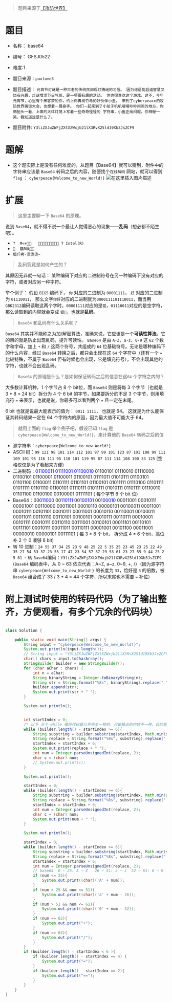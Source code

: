 

> 题目来源于[【攻防世界】]( https://adworld.xctf.org.cn/challenges/list)

# 题目
- 名称： base64
- 编号： GFSJ0522
- 难度:1
- 题目来源：`poxlove3`
- 题目描述：
	`元宵节灯谜是一种古老的传统民间观灯猜谜的习俗。 因为谜语能启迪智慧又饶有兴趣，灯谜增添节日气氛，是一项很有趣的活动。 你也很喜欢这个游戏，这不，今年元宵节，心里有个黑客梦的你，约上你青梅竹马的好伙伴小鱼， 来到了cyberpeace的攻防世界猜谜大会，也想着一展身手。
你们一起来到了小孩子叽叽喳喳吵吵闹闹的地方，你俩抬头一看，上面的大红灯笼上写着一些奇奇怪怪的 字符串，小鱼正纳闷呢，你神秘一笑，我知道这是什么了。`

- 题目附件:
	`Y3liZXJwZWFjZXtXZWxjb21lX3RvX25ld19Xb3JsZCF9`

# 题解
- 这个题实际上是没有任何难度的，从题目【Base64】就可以猜到，附件中的字符串应该是 `Base64` 转码之后的内容，随便找个`在线解码` 网站，就可以得到 `flag` ： `cyberpeace{Welcome_to_new_World!}`
	![在这里插入图片描述](https://img-blog.csdnimg.cn/e32042f7e13e4fe6a89bc1991d66bd34.png)

# 扩展
> 这里主要聊一下 `Base64` 的原理。

说到 `Base64`，就不得不说一个最让人觉得恶心的现象——**乱码**（想必都不陌生吧）。
- `?  M<+    7 Intel(R) `
- `   鸀R執    	`
- `锟斤拷·烫烫烫~`

> 乱码究竟是如何产生的？

其原因无非就一句话： 某种编码下对应的二进制符号在另一种编码下没有对应的字符，或者对应另一种字符。

举个例子： 假设 `BIG5` 编码下， `你` 对应的二进制为 `00001111`， `好` 对应的二进制为 `01110011`， 那么文字`你好`对应的二进制就为`0000111101110011`，而当用 `GBK2312`编码读取这两个字时，`00001111`对应的是`锟`，`01110011`对应的是空字符，那么读取到的内容就会变成 `锟`，也就是**乱码**。

> `Base64` 和乱码有什么关系呢？

`Base64` 其实并不能称之为加/解密算法，准确来说，它应该是一个**可读性算法**。它的目的就是防止出现乱码，提升可读性。
`Base64` 是由 `A-Z`、`a-z`、`0-9` 这 `62` 个数字和字母，加上 `+` 和 `/` 这两个符号，共组成的 `64` 位基础符号。无论是哪种编码下的什么内容，经过 `Base64` 转换之后，都只会出现在这 `64` 个字符中（还有一个 `=` 比较特殊，不属于 `Base64` 但有时候也会出现，它是填充符号），不会出现其他的字符，也就不会出现乱码。

> `Base64` 的原理是什么？是如何保证转码之后的信息在这`64` 个字符之内的？

大多数计算机种，1 个字节占 8 个 bit位，而 `Base64` 则是将每 3 个字节（也就是 3 * 8 = 24  bit）拆分为 4 个 6 bit 的字节，如果要拆分的不足 3 个字节，则用填充符 `=` 来表示，也就是说，你最多可以看到两个 `=` 且一定在末尾。

6 bit 也就是说最大能表示的值为： `0011 1111`， 也就是 64。 这就是为什么能保证其转码结果一定在 64 个字符内的原因，因为最大值不可能大于 64。

> 就用上面的 `flag` 举个例子吧，假设已知 `flag` 是 `cyberpeace{Welcome_to_new_World!}`，来计算他的 `Base64` 转码之后的值

- 源字符串：`cyberpeace{Welcome_to_new_World!}`
- ASCII 码：`99 121 98 101 114 112 101 97 99 101 123 87 101 108 99 111 109 101 95 116 111 95 110 101 119 95 87 111 114 108 100 33 125`	(空格仅仅是为了看起来方便)
- 二进制码：<font color=blue>01100011 01111001 01100010</font> 01100101 01110010 01110000 01100101 01100001 01100011 01100101 01111011 01010111 01100101 01101100 01100011 01101111 01101101 01100101 01011111 01110100 01101111 01011111 01101110 01100101 01110111 01011111 01010111 01101111 01110010 01101100 01100100 00100001 01111101	( 每个字节 8 个 bit 位)
- Base64：00<font color=blue>011000</font> 00<font color=blue>110111</font> 00<font color=blue>100101 </font>00<font color=blue>100010</font> 00011001 00010111 00001001 00110000 00011001 00010110 00000101 00100011 00011001 00010111 00101101 00010111 00011001 00010110 00110001 00100011 00011011 00110110 00110101 00100101 00010111 00110111 00010001 00101111 00010111 00110110 00111001 00100101 00011101 00110101 00111101 00010111 00011011 00110111 00001001 00101100 00011001 00000010 00000101 00111101	( 每 3 * 8 个 bit， 拆分成 4 * 6 个bit，高位补 2 个 0 凑够 8 bit)
- 转 10 进制：`24 55 37 34 25 23 9 48 25 22 5 35 25 23 45 23 25 22 49 35 27 54 53 37 23 55 17 47 23 54 57 37 29 53 61 23 27 55 9 44 25 2 5 61 `- 转 `Base64`编码：`Y3liZXJwZWFjZXtXZWxjb21lX3RvX25ld19Xb3JsZCF9`	(`Base64` 编码表中，从 0 ~ 63 依次代表：A~Z, a~z, 0~9, +, /）（因为源字符串 `cyberpeace{Welcome_to_new_World!}` 的长度为 `33`，恰好是 `3` 的倍数，被 `Base64` 组合成了 33 / 3 * 4 = 44 个字符，所以末尾也不需要 `=` 补位）
# 附上测试时使用的转码代码（为了输出整齐，方便观看，有多个冗余的代码块）

```java

class Solution {

    public static void main(String[] args) {
        String input = "cyberpeace{Welcome_to_new_World!}";
        System.out.println(input.length());
        // String input = "Y3liZXJwZWFjZXtXZWxjb21lX3RvX25ld19Xb3JsZCF9";   // Base64
        char[] chars = input.toCharArray();
        StringBuilder builder = new StringBuilder();
        for (char aChar : chars) {
            int n = aChar;
            String binaryString = Integer.toBinaryString(n);
            String str = String.format("%8s", binaryString).replace(" ", "0");
            builder.append(str);
            System.out.print(str + " ");
        }

        System.out.println();


        int startIndex = 0;
        /* 以下 三个 while 循环代码是几乎完全一样的，只是输出的内容不一样，目的是为了对比看起来方便 */
        while (builder.length() - startIndex >= 6){
            String substring = builder.substring(startIndex, Math.min(startIndex + 6, builder.length()));
            String replace = String.format("%8s", substring).replace(" ", "0");
            startIndex = startIndex + 6;
            System.out.print(replace + " ");
            int num = Integer.parseUnsignedInt(replace, 2);
            char c = (char) num;
            // System.out.print(c);
        }

        System.out.println();

        startIndex = 0;
        while (builder.length() - startIndex >= 6){
            String substring = builder.substring(startIndex, Math.min(startIndex + 6, builder.length()));
            String replace = String.format("%8s", substring).replace(" ", "0");
            startIndex = startIndex + 6;
            int num = Integer.parseUnsignedInt(replace, 2);
            char c = (char) num;
            System.out.print(num + " ");
        }

        System.out.println();

        startIndex = 0;
        while (builder.length() - startIndex >= 6){
            String substring = builder.substring(startIndex, Math.min(startIndex + 6, builder.length()));
            String replace = String.format("%8s", substring).replace(" ", "0");
            startIndex = startIndex + 6;
            int num = Integer.parseUnsignedInt(replace, 2);
            // base64  0 ~ 25: A ~ Z   26 ~ 51: a ~ z  52 ~ 61: 0 ~ 9   62: +   63: /       填充： =
            if (num <= 25){
                System.out.print((char)('A' + num));
            }
            if (num > 25 && num <= 51){
                System.out.print((char)('a' + num - 26));
            }
            if (num > 51 && num <= 61){
                System.out.print((char)('0' + num - 52));
            }
            if (num == 62){
                System.out.print("+");
            }
            if (num == 63){
                System.out.print("/");
            }
        }
        if (builder.length() - startIndex < 6 ){
            if (builder.length() - startIndex == 4) {
                System.out.print("=");
            }
            if (builder.length() - startIndex == 2){
                System.out.print("==");
            }
        }
    }
}
```

